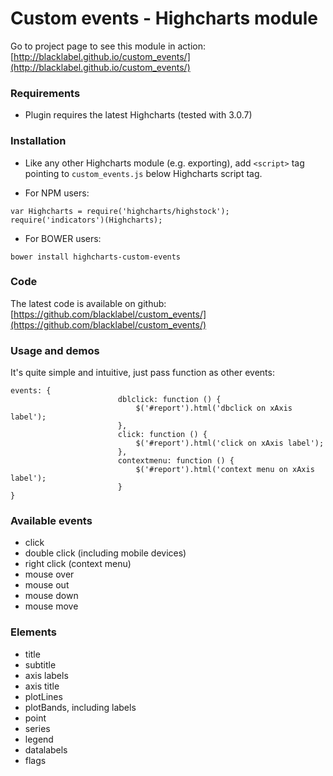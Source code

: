 
# Custom events - Highcharts module

Go to project page to see this module in action: [http://blacklabel.github.io/custom_events/](http://blacklabel.github.io/custom_events/)


### Requirements

* Plugin requires the latest Highcharts (tested with 3.0.7)

### Installation

* Like any other Highcharts module (e.g. exporting), add `<script>` tag pointing to `custom_events.js` below Highcharts script tag.

* For NPM users:
```
var Highcharts = require('highcharts/highstock');
require('indicators')(Highcharts);
```

* For BOWER users:

```
bower install highcharts-custom-events
```

### Code

The latest code is available on github: [https://github.com/blacklabel/custom_events/](https://github.com/blacklabel/custom_events/)

### Usage and demos

It's quite simple and intuitive, just pass function as other events:

```
events: {
                        dblclick: function () {
                            $('#report').html('dbclick on xAxis label');
                        },
                        click: function () {
                            $('#report').html('click on xAxis label');
                        },
                        contextmenu: function () {
                            $('#report').html('context menu on xAxis label');
                        }
}
```
### Available events

* click
* double click (including mobile devices)
* right click (context menu)
* mouse over
* mouse out
* mouse down
* mouse move

### Elements

* title
* subtitle
* axis labels
* axis title
* plotLines
* plotBands, including labels
* point
* series
* legend
* datalabels
* flags

